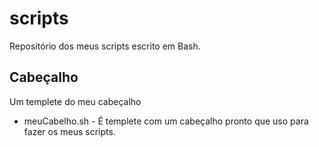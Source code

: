 # scripts

Repositório dos meus scripts escrito em Bash.

## Cabeçalho

Um templete do meu cabeçalho

* meuCabelho.sh - É templete com um cabeçalho pronto que uso para fazer os meus scripts.
